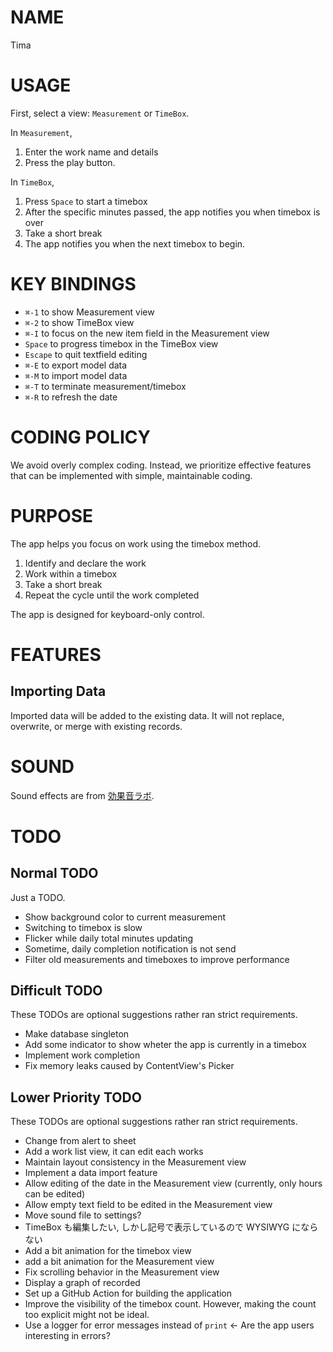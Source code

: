 # NAME

Tima

# USAGE

First, select a view: `Measurement` or `TimeBox`.

In `Measurement`,

1. Enter the work name and details
1. Press the play button.

In `TimeBox`,

1. Press `Space` to start a timebox
1. After the specific minutes passed, the app notifies you when timebox is over
1. Take a short break
1. The app notifies you when the next timebox to begin.

# KEY BINDINGS

- `⌘-1` to show Measurement view
- `⌘-2` to show TimeBox view
- `⌘-I` to focus on the new item field in the Measurement view
- `Space` to progress timebox in the TimeBox view
- `Escape` to quit textfield editing
- `⌘-E` to export model data
- `⌘-M` to import model data
- `⌘-T` to terminate measurement/timebox
- `⌘-R` to refresh the date

# CODING POLICY

We avoid overly complex coding. Instead, we prioritize effective features that
can be implemented with simple, maintainable coding.

# PURPOSE

The app helps you focus on work using the timebox method.

1. Identify and declare the work
1. Work within a timebox
1. Take a short break
1. Repeat the cycle until the work completed

The app is designed for keyboard-only control.

# FEATURES

## Importing Data

Imported data will be added to the existing data.
It will not replace, overwrite, or merge with existing records.

# SOUND

Sound effects are from [効果音ラボ](https://soundeffect-lab.info).

# TODO

## Normal TODO

Just a TODO.

- Show background color to current measurement
- Switching to timebox is slow
- Flicker while daily total minutes updating
- Sometime, daily completion notification is not send
- Filter old measurements and timeboxes to improve performance

## Difficult TODO

These TODOs are optional suggestions rather ran strict requirements.

- Make database singleton
- Add some indicator to show wheter the app is currently in a timebox
- Implement work completion
- Fix memory leaks caused by ContentView's Picker

## Lower Priority TODO

These TODOs are optional suggestions rather ran strict requirements.

- Change from alert to sheet
- Add a work list view, it can edit each works
- Maintain layout consistency in the Measurement view
- Implement a data import feature
- Allow editing of the date in the Measurement view (currently, only hours can be edited)
- Allow empty text field to be edited in the Measurement view
- Move sound file to settings?
- TimeBox も編集したい, しかし記号で表示しているので WYSIWYG にならない
- Add a bit animation for the timebox view
- add a bit animation for the Measurement view
- Fix scrolling behavior in the Measurement view
- Display a graph of recorded
- Set up a GitHub Action for building the application
- Improve the visibility of the timebox count. However, making the count too explicit might not be ideal.
- Use a logger for error messages instead of `print` <- Are the app users interesting in errors?
